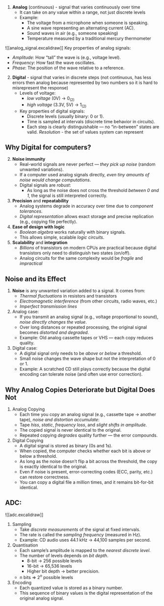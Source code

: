 1. **Analog** (continuous) -  signal that varies continuously over time
	- It can take on any value within a range, not just discrete levels
	- Example:
		- The voltage from a microphone when someone is speaking.
		- A sine wave representing an alternating current (AC).
		- Sound waves in air (e.g., someone speaking)
		- Temperature measured by a traditional mercury thermometer
	
![[analog_signal.excalidraw]]
Key properties of analog signals:
- *Amplitude*: How “tall” the wave is (e.g., voltage level).
- *Frequency*: How fast the wave oscillates.
- *Phase*: The position of the wave relative to a reference.

2. **Digital**  -  signal that varies in discrete steps (not continuous, has less errors then analog because represented by two numbers so it is hard to misrepresent the response) 
	- Levels of voltage: 
		- *low voltage* (0V) -> $0_{(2)}$
		- *high voltage* (3.3V, 5V) -> $1_{(2)}$
	- Key properties of digital signals:
		- Discrete levels (usually binary: 0 or 1).
		- Time is sampled at intervals (discrete time behavior in circuits).
		- Each step is clearly distinguishable — no “in-between” states are valid.
	*Resolution* - the set of values system can represent
	
## Why Digital  for computers?
2.  **Noise immunity**
	- Real-world signals are never perfect — *they pick up noise* (random unwanted variations).
	- If a computer used analog signals directly, *even tiny amounts of noise would change computations*.
	- Digital signals are *robust*:
		- As long as the noise does not cross the threshold *between 0 and 1*, the signal is still interpreted correctly.
3. **Precision** and **repeatability** 
	- Analog systems degrade in accuracy over time due to *component tolerances*.
	- *Digital representation* allows exact storage and precise replication (e.g., copying file perfectly).
4. **Ease of design with logic**
	- *Boolean algebra* works naturally with binary signals.
	- This allows simple, scalable *logic circuits*.
5. **Scalability** and **integration**
	- *Billions* of transistors on modern CPUs are practical because digital transistors only need to distinguish two states (on/off).
	- Analog circuits for the same complexity would be *fragile* and *impractical*

## Noise and its Effect
1. **Noise** is any unwanted variation added to a signal. It comes from:
	- *Thermal fluctuations* in resistors and transistors
	- *Electromagnetic interference* (from other circuits, radio waves, etc.)
	- *Imperfect transmission lines*
2.  Analog case:
	- If you transmit an analog signal (e.g., voltage proportional to sound), *noise directly changes the value*.
	- Over long distances or repeated processing, the original signal becomes *distorted and degraded*.
	- Example: Old analog cassette tapes or VHS — each copy reduces quality.
3. Digital case:
	- A digital signal only needs to be *above* or *below* a threshold.
	- Small noise changes the wave shape but not the interpretation of 0 or 1.
	- Example: A scratched CD still plays correctly because the digital encoding can tolerate noise (and often use error correction).

## Why Analog Copies Deteriorate but Digital Does Not
 1. Analog Copying
	- Each time you copy an analog signal (e.g., cassette tape → another tape), *noise and distortion accumulate*:
	- Tape *hiss*, *static*, *frequency loss*, and *slight shifts in amplitude*.
	- The copied signal is never identical to the original.
	- Repeated copying *degrades* quality further — the error compounds.
2. Digital Copying
	- A digital signal is stored as binary (0s and 1s).
	- When copied, the computer checks whether each bit is above or below a threshold.
	- As long as the noise doesn’t flip a bit across the threshold, the copy is exactly identical to the original.
	- Even if noise is present, error-correcting codes (ECC, parity, etc.) can restore correctness.
	- You can copy a digital file a million times, and it remains bit-for-bit identical.
## ADC:
![[adc.excalidraw]]
1. Sampling
	- Take *discrete measurements* of the signal at fixed intervals.
	- The rate is called the *sampling frequency* (measured in Hz).
	- Example: CD audio uses 44.1 kHz → 44,100 samples per second.
2. Quantisation
	- Each sample’s amplitude is mapped to the *nearest discrete level*.
	- The number of levels depends on *bit depth*.
		- 8-bit → 256 possible levels
		- 16-bit → 65,536 levels
		- Higher bit depth → better precision. 
	- n bits => $2^n$ possible levels
3. Encoding
	- Each quantized value is stored as a binary number.
	- This sequence of binary values is the digital representation of the original analog signal.
